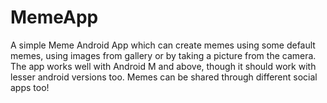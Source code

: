 # MemeApp
A simple Meme Android App which can create memes using some default memes, using images from gallery or by taking a picture from the camera. The app works well with Android M and above, though it should work with lesser android versions too. Memes can be shared through different social apps too!
